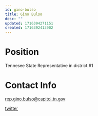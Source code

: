 ```yaml
---
id: gino-bulso
title: Gino Bulso
desc: ""
updated: 1716394271151
created: 1716392413902
---
```


# Position

Tennesee State Representative in district 61

# Contact Info

<a href="mailto:rep.gino.bulso@capitol.tn.gov">rep.gino.bulso@capitol.tn.gov</a>

[twitter](https://x.com/GinoBulso)
